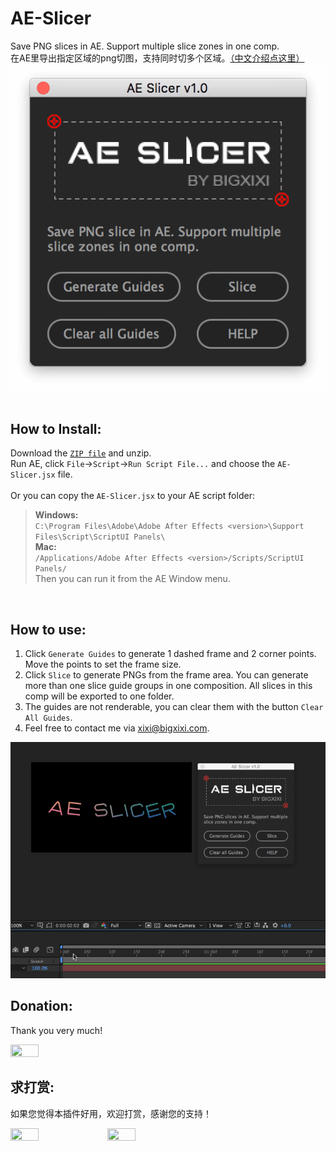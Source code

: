 # AE-Slicer
Save PNG slices in AE. Support multiple slice zones in one comp.  
在AE里导出指定区域的png切图，支持同时切多个区域。[（中文介绍点这里）](https://github.com/bigxixi/AE-Slicer/blob/master/readme_cn.md)
![banner](https://raw.githubusercontent.com/bigxixi/ReadMe-Resources/master/AE-Slicer/aeslicer.png)<br>
</br>

## How to Install:
Download the [`ZIP file`](https://github.com/bigxixi/AE-Slicer/archive/master.zip) and unzip.</br>
Run AE, click `File`->`Script`->`Run Script File...` and choose the `AE-Slicer.jsx` file.  
</br>
Or you can copy the `AE-Slicer.jsx` to your AE script folder:
>**Windows:**  
>`C:\Program Files\Adobe\Adobe After Effects <version>\Support Files\Script\ScriptUI Panels\`  
>**Mac:**  
>`/Applications/Adobe After Effects <version>/Scripts/ScriptUI Panels/`  
Then you can run it from the AE Window menu.  
</br>

## How to use:  
1. Click `Generate Guides` to generate 1 dashed frame and 2 corner points. Move the points to set the frame size.  
2. Click `Slice` to generate PNGs from the frame area. You can generate more than one slice guide groups in one composition.  All slices in this comp will be exported to one folder.   
3. The guides are not renderable,  you can clear them with the button `Clear All Guides`.  
4. Feel free to contact me via xixi@bigxixi.com.  

![demoGIF](https://raw.githubusercontent.com/bigxixi/ReadMe-Resources/master/AE-Slicer/aeslicerdemo.gif)



## Donation:
Thank you very much!  

[<img src="http://bigxixi.com/donate/index.hyperesources/paypal.png" width="30%" height="30%">](https://www.paypal.me/bigxixi/)  
## 求打赏:
如果您觉得本插件好用，欢迎打赏，感谢您的支持！  

[<img src="http://bigxixi.com/donate/index.hyperesources/wechat.png" width="30%" height="30%">](http://bigxixi.com/donate)
[<img src="http://bigxixi.com/donate/index.hyperesources/alipay.jpg" width="30%" height="30%">](http://bigxixi.com/donate)  

